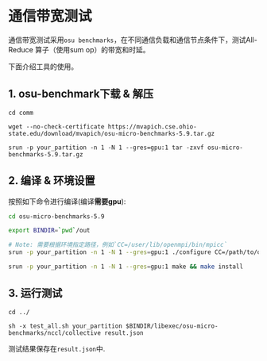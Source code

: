 # 通信带宽测试
通信带宽测试采用`osu benchmarks`，在不同通信负载和通信节点条件下，测试All-Reduce 算子（使用sum op）的带宽和时延。

下面介绍工具的使用。

## 1. osu-benchmark下载 & 解压
```
cd comm

wget --no-check-certificate https://mvapich.cse.ohio-state.edu/download/mvapich/osu-micro-benchmarks-5.9.tar.gz

srun -p your_partition -n 1 -N 1 --gres=gpu:1 tar -zxvf osu-micro-benchmarks-5.9.tar.gz

```
## 2. 编译 & 环境设置

按照如下命令进行编译(编译**需要gpu**):

```sh
cd osu-micro-benchmarks-5.9

export BINDIR=`pwd`/out

# Note: 需要根据环境指定路径，例如`CC=/user/lib/openmpi/bin/mpicc`
srun -p your_partition -n 1 -N 1 --gres=gpu:1 ./configure CC=/path/to/openmpi/bin/mpicc CXX=/path/to/openmpi/bin/mpicxx --enable-cuda --enable-ncclomb --prefix=$BINDIR --with-cuda-include=/path/to/cuda11.0-cudnn8.0/include  --with-cuda-libpath=/path/to/cuda11.0-cudnn8.0/lib64 --with-cuda=/path/to/cuda11.0-cudnn8.0 --with-nccl=/path/to/nccl-2.9.8-cuda11.0

srun -p your_partition -n 1 -N 1 --gres=gpu:1 make && make install

```


## 3. 运行测试
```
cd ../

sh -x test_all.sh your_partition $BINDIR/libexec/osu-micro-benchmarks/nccl/collective result.json

```
测试结果保存在`result.json`中.

